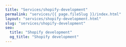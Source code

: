 ```yaml
---
title: "Services/shopify-development"
permalink: "services/{{ page.fileSlug }}/index.html"
layout: "services/shopify-development.html"
slug: "services/shopify-development"
seo:
  title: "Shopify development"
  og_title: "Shopify development"
---
```

